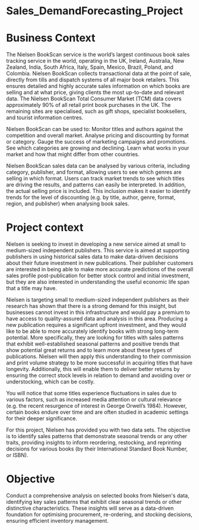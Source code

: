 # Sales_DemandForecasting_Project

# Business Context
The Nielsen BookScan service is the world’s largest continuous book sales tracking service in the world, operating in the UK, Ireland, Australia, New Zealand, India, South Africa, Italy, Spain, Mexico, Brazil, Poland, and Colombia. Nielsen BookScan collects transactional data at the point of sale, directly from tills and dispatch systems of all major book retailers. This ensures detailed and highly accurate sales information on which books are selling and at what price, giving clients the most up-to-date and relevant data. The Nielsen BookScan Total Consumer Market (TCM) data covers approximately 90% of all retail print book purchases in the UK. The remaining sites are specialised, such as gift shops, specialist booksellers, and tourist information centres.

Nielsen BookScan can be used to: Monitor titles and authors against the competition and overall market. Analyse pricing and discounting by format or category. Gauge the success of marketing campaigns and promotions. See which categories are growing and declining. Learn what works in your market and how that might differ from other countries.

Nielsen BookScan sales data can be analysed by various criteria, including category, publisher, and format, allowing users to see which genres are selling in which format. Users can track market trends to see which titles are driving the results, and patterns can easily be interpreted. In addition, the actual selling price is included. This inclusion makes it easier to identify trends for the level of discounting (e.g. by title, author, genre, format, region, and publisher) when analysing book sales.

# Project context

Nielsen is seeking to invest in developing a new service aimed at small to medium-sized independent publishers. This service is aimed at supporting publishers in using historical sales data to make data-driven decisions about their future investment in new publications. Their publisher customers are interested in being able to make more accurate predictions of the overall sales profile post-publication for better stock control and initial investment, but they are also interested in understanding the useful economic life span that a title may have.

Nielsen is targeting small to medium-sized independent publishers as their research has shown that there is a strong demand for this insight, but businesses cannot invest in this infrastructure and would pay a premium to have access to quality-assured data and analysis in this area. Producing a new publication requires a significant upfront investment, and they would like to be able to more accurately identify books with strong long-term potential. More specifically, they are looking for titles with sales patterns that exhibit well-established seasonal patterns and positive trends that show potential great returns and to learn more about these types of publications. Nielsen will then apply this understanding to their commission and print volume strategy to be more successful in acquiring titles that have longevity. Additionally, this will enable them to deliver better returns by ensuring the correct stock levels in relation to demand and avoiding over or understocking, which can be costly.

You will notice that some titles experience fluctuations in sales due to various factors, such as increased media attention or cultural relevance (e.g. the recent resurgence of interest in George Orwell’s 1984). However, certain books endure over time and are often studied in academic settings for their deeper significance.

For this project, Nielsen has provided you with two data sets. The objective is to identify sales patterns that demonstrate seasonal trends or any other traits, providing insights to inform reordering, restocking, and reprinting decisions for various books (by their International Standard Book Number, or ISBN).


# Objective
Conduct a comprehensive analysis on selected books from Nielsen's data, identifying key sales patterns that exhibit clear seasonal trends or other distinctive characteristics. These insights will serve as a data-driven foundation for optimising procurement, re-ordering, and stocking decisions, ensuring efficient inventory management.
